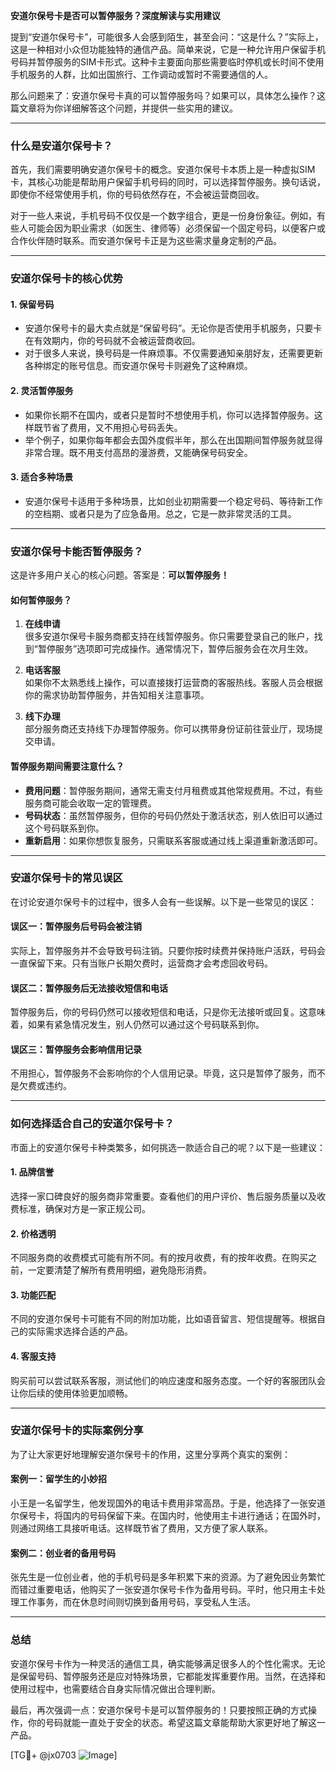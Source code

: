 **安道尔保号卡是否可以暂停服务？深度解读与实用建议**

提到“安道尔保号卡”，可能很多人会感到陌生，甚至会问：“这是什么？”实际上，这是一种相对小众但功能独特的通信产品。简单来说，它是一种允许用户保留手机号码并暂停服务的SIM卡形式。这种卡主要面向那些需要临时停机或长时间不使用手机服务的人群，比如出国旅行、工作调动或暂时不需要通信的人。

那么问题来了：安道尔保号卡真的可以暂停服务吗？如果可以，具体怎么操作？这篇文章将为你详细解答这个问题，并提供一些实用的建议。

---

### **什么是安道尔保号卡？**

首先，我们需要明确安道尔保号卡的概念。安道尔保号卡本质上是一种虚拟SIM卡，其核心功能是帮助用户保留手机号码的同时，可以选择暂停服务。换句话说，即使你不经常使用手机，你的号码依然存在，不会被运营商回收。

对于一些人来说，手机号码不仅仅是一个数字组合，更是一份身份象征。例如，有些人可能会因为职业需求（如医生、律师等）必须保留一个固定号码，以便客户或合作伙伴随时联系。而安道尔保号卡正是为这些需求量身定制的产品。

---

### **安道尔保号卡的核心优势**

#### 1. **保留号码**
   - 安道尔保号卡的最大卖点就是“保留号码”。无论你是否使用手机服务，只要卡在有效期内，你的号码就不会被运营商收回。
   - 对于很多人来说，换号码是一件麻烦事。不仅需要通知亲朋好友，还需要更新各种绑定的账号信息。而安道尔保号卡则避免了这种麻烦。

#### 2. **灵活暂停服务**
   - 如果你长期不在国内，或者只是暂时不想使用手机，你可以选择暂停服务。这样既节省了费用，又不用担心号码丢失。
   - 举个例子，如果你每年都会去国外度假半年，那么在出国期间暂停服务就显得非常合理。既不用支付高昂的漫游费，又能确保号码安全。

#### 3. **适合多种场景**
   - 安道尔保号卡适用于多种场景，比如创业初期需要一个稳定号码、等待新工作的空档期、或者只是为了应急备用。总之，它是一款非常灵活的工具。

---

### **安道尔保号卡能否暂停服务？**

这是许多用户关心的核心问题。答案是：**可以暂停服务！**

#### **如何暂停服务？**
   1. **在线申请**  
      很多安道尔保号卡服务商都支持在线暂停服务。你只需要登录自己的账户，找到“暂停服务”选项即可完成操作。通常情况下，暂停后服务会在次月生效。
   
   2. **电话客服**  
      如果你不太熟悉线上操作，可以直接拨打运营商的客服热线。客服人员会根据你的需求协助暂停服务，并告知相关注意事项。

   3. **线下办理**  
      部分服务商还支持线下办理暂停服务。你可以携带身份证前往营业厅，现场提交申请。

#### **暂停服务期间需要注意什么？**
   - **费用问题**：暂停服务期间，通常无需支付月租费或其他常规费用。不过，有些服务商可能会收取一定的管理费。
   - **号码状态**：虽然暂停服务，但你的号码仍然处于激活状态，别人依旧可以通过这个号码联系到你。
   - **重新启用**：如果你想恢复服务，只需联系客服或通过线上渠道重新激活即可。

---

### **安道尔保号卡的常见误区**

在讨论安道尔保号卡的过程中，很多人会有一些误解。以下是一些常见的误区：

#### **误区一：暂停服务后号码会被注销**
   实际上，暂停服务并不会导致号码注销。只要你按时续费并保持账户活跃，号码会一直保留下来。只有当账户长期欠费时，运营商才会考虑回收号码。

#### **误区二：暂停服务后无法接收短信和电话**
   暂停服务后，你的号码仍然可以接收短信和电话，只是你无法接听或回复。这意味着，如果有紧急情况发生，别人仍然可以通过这个号码联系到你。

#### **误区三：暂停服务会影响信用记录**
   不用担心，暂停服务不会影响你的个人信用记录。毕竟，这只是暂停了服务，而不是欠费或违约。

---

### **如何选择适合自己的安道尔保号卡？**

市面上的安道尔保号卡种类繁多，如何挑选一款适合自己的呢？以下是一些建议：

#### 1. **品牌信誉**
   选择一家口碑良好的服务商非常重要。查看他们的用户评价、售后服务质量以及收费标准，确保对方是一家正规公司。

#### 2. **价格透明**
   不同服务商的收费模式可能有所不同。有的按月收费，有的按年收费。在购买之前，一定要清楚了解所有费用明细，避免隐形消费。

#### 3. **功能匹配**
   不同的安道尔保号卡可能有不同的附加功能，比如语音留言、短信提醒等。根据自己的实际需求选择合适的产品。

#### 4. **客服支持**
   购买前可以尝试联系客服，测试他们的响应速度和服务态度。一个好的客服团队会让你后续的使用体验更加顺畅。

---

### **安道尔保号卡的实际案例分享**

为了让大家更好地理解安道尔保号卡的作用，这里分享两个真实的案例：

#### **案例一：留学生的小妙招**
   小王是一名留学生，他发现国外的电话卡费用非常高昂。于是，他选择了一张安道尔保号卡，将国内的号码保留下来。在国内时，他使用主卡进行通话；在国外时，则通过网络工具接听电话。这样既节省了费用，又方便了家人联系。

#### **案例二：创业者的备用号码**
   张先生是一位创业者，他的手机号码是多年积累下来的资源。为了避免因业务繁忙而错过重要电话，他购买了一张安道尔保号卡作为备用号码。平时，他只用主卡处理工作事务，而在休息时间则切换到备用号码，享受私人生活。

---

### **总结**

安道尔保号卡作为一种灵活的通信工具，确实能够满足很多人的个性化需求。无论是保留号码、暂停服务还是应对特殊场景，它都能发挥重要作用。当然，在选择和使用过程中，也需要结合自身实际情况做出合理判断。

最后，再次强调一点：安道尔保号卡是可以暂停服务的！只要按照正确的方式操作，你的号码就能一直处于安全的状态。希望这篇文章能帮助大家更好地了解这一产品。

[TG💪+ @jx0703 ![Image](https://github.com/user-attachments/assets/dbca1d08-cadb-493c-b0ec-ad6f7a83f270)]